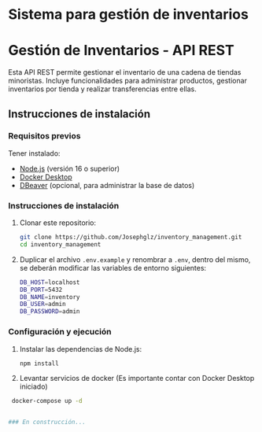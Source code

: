# Sistema para gestión de inventarios
# Gestión de Inventarios - API REST
Esta API REST permite gestionar el inventario de una cadena de tiendas minoristas. Incluye funcionalidades para administrar productos, gestionar inventarios por tienda y realizar transferencias entre ellas.
## **Instrucciones de instalación**
### **Requisitos previos**
Tener instalado:
   - [Node.js](https://nodejs.org) (versión 16 o superior)
   - [Docker Desktop](https://www.docker.com/products/docker-desktop)
   - [DBeaver](https://dbeaver.io/) (opcional, para administrar la base de datos)
  
### **Instrucciones de instalación**
1. Clonar este repositorio:
   ```bash
   git clone https://github.com/Josephglz/inventory_management.git
   cd inventory_management
2. Duplicar el archivo `.env.example` y renombrar a `.env`, dentro del mismo, se deberán modificar las variables de entorno siguientes: 
	  ```bash
  	DB_HOST=localhost
  	DB_PORT=5432
  	DB_NAME=inventory
  	DB_USER=admin
  	DB_PASSWORD=admin
### **Configuración y ejecución**
1. Instalar las dependencias de Node.js:
   ```bash
   npm install
2. Levantar servicios de docker (Es importante contar con Docker Desktop iniciado)
  ```bash
   docker-compose up -d


### En construcción...